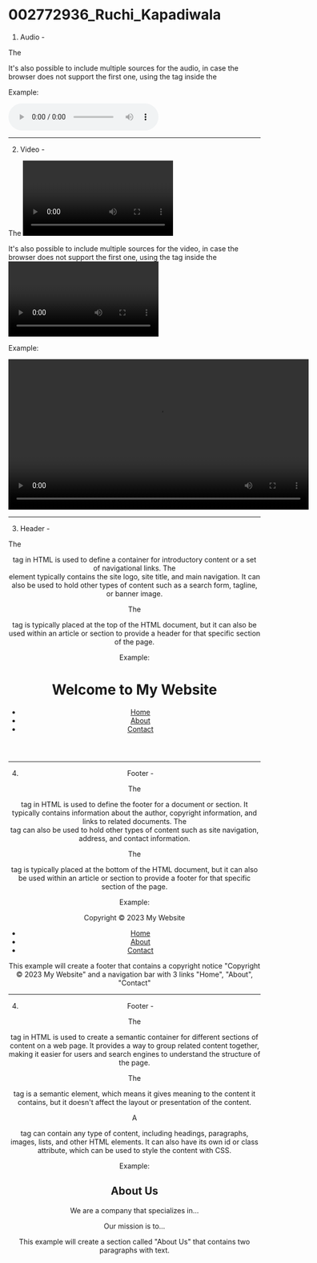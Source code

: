 # 002772936_Ruchi_Kapadiwala

1. Audio - 

The <audio> tag in HTML is used to embed audio files in a web page. The src attribute is used to specify the URL of the audio file to be embedded. The controls attribute is used to display the audio controls such as play, pause, volume, etc.

It's also possible to include multiple sources for the audio, in case the browser does not support the first one, using the <source> tag inside the <audio> tag. This way it will try to play the first one that is supported by the browser.

Example:

<audio controls>
  <source src="audio.mp3" type="audio/mpeg">
  <source src="audio.ogg" type="audio/ogg">
  Your browser does not support the audio element.
</audio>

---------------------------------------------------------------------------------------------------------------------------------

2. Video -

The <video> tag in HTML is used to embed video files in a web page. The src attribute is used to specify the URL of the video file to be embedded. The controls attribute is used to display the video controls such as play, pause, volume, etc. 

It's also possible to include multiple sources for the video, in case the browser does not support the first one, using the <source> tag inside the <video> tag. This way it will try to play the first one that is supported by the browser. You can also specify the width and height of the video using the width and height attributes respectively, or you can use CSS to control the size of the video.

Example:

<video controls width="600">
  <source src="video.mp4" type="video/mp4">
  <source src="video.ogg" type="video/ogg">
  Your browser does not support the video element.
</video>

---------------------------------------------------------------------------------------------------------------------------------

3. Header -

The <header> tag in HTML is used to define a container for introductory content or a set of navigational links. The <header> element typically contains the site logo, site title, and main navigation. It can also be used to hold other types of content such as a search form, tagline, or banner image.

The <header> tag is typically placed at the top of the HTML document, but it can also be used within an article or section to provide a header for that specific section of the page.

Example:

<header>
  <h1>Welcome to My Website</h1>
  <nav>
    <ul>
      <li><a href="#">Home</a></li>
      <li><a href="#">About</a></li>
      <li><a href="#">Contact</a></li>
    </ul>
  </nav>
</header>

---------------------------------------------------------------------------------------------------------------------------------

4. Footer -

The <footer> tag in HTML is used to define the footer for a document or section. It typically contains information about the author, copyright information, and links to related documents. The <footer> tag can also be used to hold other types of content such as site navigation, address, and contact information.

The <footer> tag is typically placed at the bottom of the HTML document, but it can also be used within an article or section to provide a footer for that specific section of the page.

Example:

<footer>
  <p>Copyright © 2023 My Website</p>
  <nav>
    <ul>
      <li><a href="#">Home</a></li>
      <li><a href="#">About</a></li>
      <li><a href="#">Contact</a></li>
    </ul>
  </nav>
</footer>

This example will create a footer that contains a copyright notice "Copyright © 2023 My Website" and a navigation bar with 3 links "Home", "About", "Contact"

---------------------------------------------------------------------------------------------------------------------------------

4. Footer -

The <section> tag in HTML is used to create a semantic container for different sections of content on a web page. It provides a way to group related content together, making it easier for users and search engines to understand the structure of the page.

The <section> tag is a semantic element, which means it gives meaning to the content it contains, but it doesn't affect the layout or presentation of the content.

A <section> tag can contain any type of content, including headings, paragraphs, images, lists, and other HTML elements. It can also have its own id or class attribute, which can be used to style the content with CSS.

Example:

<section>
  <h2>About Us</h2>
  <p>We are a company that specializes in...</p>
  <p>Our mission is to...</p>
</section>

This example will create a section called "About Us" that contains two paragraphs with text.
